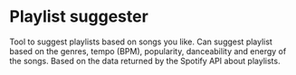 # Playlist suggester
Tool to suggest playlists based on songs you like. Can suggest playlist based on the genres, tempo (BPM), popularity, danceability and energy of the songs. Based on the data returned by the Spotify API about playlists.
